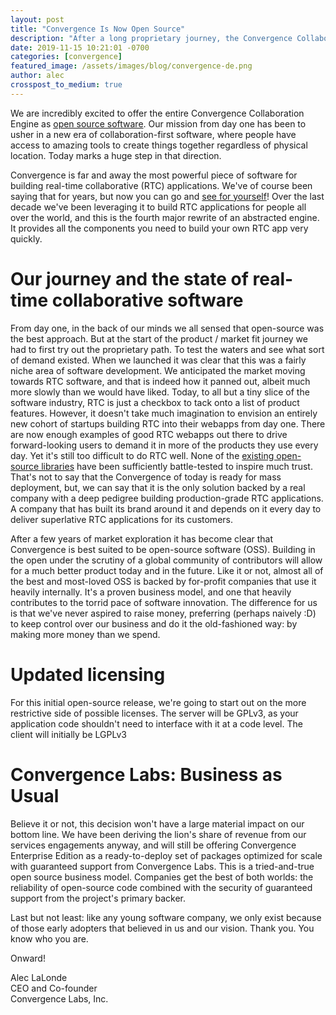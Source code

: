 ```yaml
---
layout: post
title: "Convergence Is Now Open Source"
description: "After a long proprietary journey, the Convergence Collaboration Engine is now free and open source software. Here we discuss our journey and what that means going forward."
date: 2019-11-15 10:21:01 -0700
categories: [convergence]
featured_image: /assets/images/blog/convergence-de.png
author: alec
crosspost_to_medium: true
---
```

We are incredibly excited to offer the entire Convergence Collaboration Engine as [open source software](https://github.com/convergencelabs).  Our mission from day one has been to usher in a new era of collaboration-first software, where people have access to amazing tools to create things together regardless of physical location.  Today marks a huge step in that direction.

Convergence is far and away the most powerful piece of software for building real-time collaborative (RTC) applications.  We've of course been saying that for years, but now you can go and [see for yourself](https://github.com/convergencelabs)!  Over the last decade we've been leveraging it to build RTC applications for people all over the world, and this is the fourth major rewrite of an abstracted engine.  It provides all the components you need to build your own RTC app very quickly.

# Our journey and the state of real-time collaborative software

From day one, in the back of our minds we all sensed that open-source was the best approach.  But at the start of the product / market fit journey we had to first try out the proprietary path.  To test the waters and see what sort of demand existed.  When we launched it was clear that this was a fairly niche area of software development.  We anticipated the market moving towards RTC software, and that is indeed how it panned out, albeit much more slowly than we would have liked.  Today, to all but a tiny slice of the software industry, RTC is just a checkbox to tack onto a list of product features.  However, it doesn't take much imagination to envision an entirely new cohort of startups building RTC into their webapps from day one.  There are now enough examples of good RTC webapps out there to drive forward-looking users to demand it in more of the products they use every day.  Yet it's still too difficult to do RTC well. None of the [existing open-source libraries](https://convergencelabs.com/realtime-collaboration-technology-guide/) have been sufficiently battle-tested to inspire much trust.  That's not to say that the Convergence of today is ready for mass deployment, but, we can say that it is the only solution backed by a real company with a deep pedigree building production-grade RTC applications.  A company that has built its brand around it and depends on it every day to deliver superlative RTC applications for its customers.  

After a few years of market exploration it has become clear that Convergence is best suited to be open-source software (OSS).  Building in the open under the scrutiny of a global community of contributors will allow for a much better product today and in the future. Like it or not, almost all of the best and most-loved OSS is backed by for-profit companies that use it heavily internally.  It's a proven business model, and one that heavily contributes to the torrid pace of software innovation.  The difference for us is that we've never aspired to raise money, preferring (perhaps naively :D) to keep control over our business and do it the old-fashioned way: by making more money than we spend. 

# Updated licensing

For this initial open-source release, we're going to start out on the more restrictive side of possible licenses.  The server will be GPLv3, as your application code shouldn't need to interface with it at a code level.  The client will initially be LGPLv3

# Convergence Labs: Business as Usual

Believe it or not, this decision won't have a large material impact on our bottom line.  We have been deriving the lion's share of revenue from our services engagements anyway, and will still be offering Convergence Enterprise Edition as a ready-to-deploy set of packages optimized for scale with guaranteed support from Convergence Labs.  This is a tried-and-true open source business model.  Companies get the best of both worlds: the reliability of open-source code combined with the security of guaranteed support from the project's primary backer. 

Last but not least: like any young software company, we only exist because of those early adopters that believed in us and our vision.  Thank you.  You know who you are.

Onward!

Alec LaLonde<br>
CEO and Co-founder<br>
Convergence Labs, Inc.